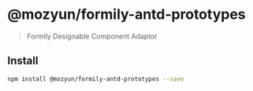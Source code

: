 # @mozyun/formily-antd-prototypes

> Formily Designable Component Adaptor

## Install

```bash
npm install @mozyun/formily-antd-prototypes --save
```
